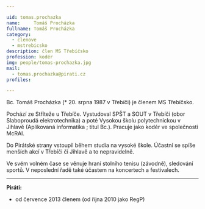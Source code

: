 ```yaml
---

uid: tomas.prochazka             
name:     Tomáš Procházka        
fullname: Tomáš Procházka        
category:                 
  - clenove
  - mstrebicsko
description: člen MS Třebíčsko 
profession: kodér
img: people/tomas-prochazka.jpg  
mail:
  - tomas.prochazka@pirati.cz
profiles:

---
```


Bc. Tomáš Procházka (* 20. srpna 1987 v Třebíči) je členem MS Třebíčsko. 

Pochází ze Stříteže u Třebíče. Vystudoval SPŠT a SOUT v Třebíči (obor Slaboproudá elektrotechnika) a poté 
Vysokou školu polytechnickou v Jihlavě (Aplikovaná informatika ; titul Bc.). Pracuje jako kodér ve společnosti McRAI.

Do Pirátské strany vstoupil během studia na vysoké škole. Účastní se spíše menších akcí v Třebíči či Jihlavě a to nepravidelně.

Ve svém volném čase se věnuje hraní stolního tenisu (závodně), sledování sportů. V neposlední řadě také 
účastem na koncertech a festivalech.

---

**Piráti:**

* od července 2013 členem (od října 2010 jako RegP)
